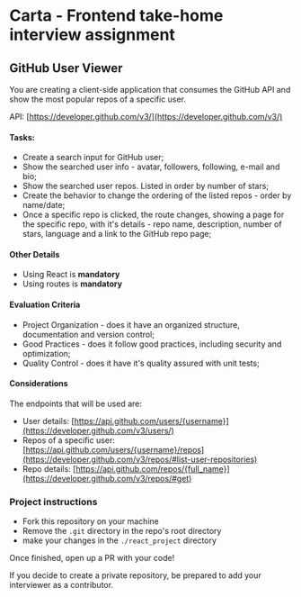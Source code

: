 # Carta - Frontend take-home interview assignment

## GitHub User Viewer

You are creating a client-side application that consumes the GitHub API and
show the most popular repos of a specific user.

API: [https://developer.github.com/v3/](https://developer.github.com/v3/)

#### Tasks:
- Create a search input for GitHub user;
- Show the searched user info - avatar, followers, following, e-mail and bio;
- Show the searched user repos. Listed in order by number of stars;
- Create the behavior to change the ordering of the listed repos - order by name/date;
- Once a specific repo is clicked, the route changes, showing a page for the specific repo, with
it's details - repo name, description, number of stars, language and a link to the GitHub repo page;

#### Other Details
- Using React is **mandatory**
- Using routes is **mandatory**


#### Evaluation Criteria
- Project Organization - does it have an organized structure, documentation and version control;
- Good Practices - does it follow good practices, including security and optimization;
- Quality Control - does it have it's quality assured with unit tests;

#### Considerations
The endpoints that will be used are:
- User details: [https://api.github.com/users/{username}](https://developer.github.com/v3/users/)
- Repos of a specific user: [https://api.github.com/users/{username}/repos](https://developer.github.com/v3/repos/#list-user-repositories)
- Repo details: [https://api.github.com/repos/{full_name}](https://developer.github.com/v3/repos/#get)
### Project instructions
- Fork this repository on your machine
- Remove the `.git` directory in the repo's root directory
- make your changes in the `./react_project` directory

Once finished, open up a PR with your code!

If you decide to create a private repository, be prepared to add 
your interviewer as a contributor.
